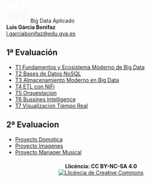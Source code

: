 
<div class="titulo">
  <img alt="Logo" src="Imagenes/Icono_BDA.png" /> Big Data Aplicado
</div>

<div class="autor">
  <b>Luis Gárcia Bonifaz</b><br>
  <a href="mailto:l.garciabonifaz@edu.gva.es">l.garciabonifaz@edu.gva.es</a>
</div>


## 1ª Evaluación
* [T1 Fundamentos y Ecosistema Moderno de Big Data](T_01_Fundamentos_BigData/Fundamentos_BigData.md)
* [T2 Bases de Datos NoSQL](T_02_NoSQL/BD_NoSQL.md) 
* [T3 Almacenamiento Moderno en Big Data](T_03_Almacenamiento_Moderno/Almacenamiento_Moderno_BigData.md) 
* [T4 ETL con NiFi](T_04_NIFI/ETL_NiFi.md)
* [T5 Orquestacion](T_05_Orquestacion/Orquestacion_Flujos.md)
* [T6 Bussines Intelligence](T_06_Bussines_Intelligence/BI_Power_BI.md)
* [T7 Visualizacion Tiempo Real](T_07_Visualizacion_Tiempo_Real/Visualizacion_Tiempo_Real.md)
## 2ª Evaluacion
* [Proyecto Domotica](T_08_Linux_Archivos/Linux_Gestion_Archivos.md)
* [Proyecto Imagenes](T_09_Linux_Administracion/Linux_Administracion.md)
* [Proyecto Manager Musical](T_09_Linux_Administracion/Linux_Administracion.md)

<!-- **Última actualización:** {{ git_revision_date_localized }} -->

<div style="text-align: center; margin-top: 20px;">
  <b>Llicència: CC BY-NC-SA 4.0</b>
  <br>
  <a rel="license" href="http://creativecommons.org/licenses/by-nc-sa/4.0/"><img alt="Llicència de Creative Commons" style="border-width:0" src="https://i.creativecommons.org/l/by-nc-sa/4.0/88x31.png" /></a>
</div>
